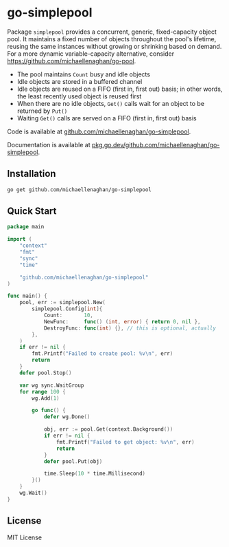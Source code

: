 # go-simplepool

Package `simplepool` provides a concurrent, generic, fixed-capacity object pool. It maintains a fixed number of objects throughout the pool's lifetime, reusing the same instances without growing or shrinking based on demand. For a more dynamic variable-capacity alternative, consider https://github.com/michaellenaghan/go-pool.

- The pool maintains `Count` busy and idle objects
- Idle objects are stored in a buffered channel
- Idle objects are reused on a FIFO (first in, first out) basis; in other words, the least recently used object is reused first
- When there are no idle objects, `Get()` calls wait for an object to be returned by `Put()`
- Waiting `Get()` calls are served on a FIFO (first in, first out) basis

Code is available at [github.com/michaellenaghan/go-simplepool](https://github.com/michaellenaghan/go-simplepool).

Documentation is available at [pkg.go.dev/github.com/michaellenaghan/go-simplepool](https://pkg.go.dev/github.com/michaellenaghan/go-simplepool).

## Installation

```bash
go get github.com/michaellenaghan/go-simplepool
```

## Quick Start

```go
package main

import (
	"context"
	"fmt"
	"sync"
	"time"

	"github.com/michaellenaghan/go-simplepool"
)

func main() {
	pool, err := simplepool.New(
		simplepool.Config[int]{
			Count:       10,
			NewFunc:     func() (int, error) { return 0, nil },
			DestroyFunc: func(int) {}, // this is optional, actually
		},
	)
	if err != nil {
		fmt.Printf("Failed to create pool: %v\n", err)
		return
	}
	defer pool.Stop()

	var wg sync.WaitGroup
	for range 100 {
		wg.Add(1)

		go func() {
			defer wg.Done()

			obj, err := pool.Get(context.Background())
			if err != nil {
				fmt.Printf("Failed to get object: %v\n", err)
				return
			}
			defer pool.Put(obj)

			time.Sleep(10 * time.Millisecond)
		}()
	}
	wg.Wait()
}
```

## License

MIT License